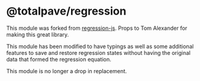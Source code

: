 
# @totalpave/regression

This module was forked from [regression-js](https://github.com/Tom-Alexander/regression-js). Props to Tom Alexander for making this great library.

This module has been modified to have typings as well as some additional features to save and restore regression states without having the original data that formed the regression equation.

This module is no longer a drop in replacement.
